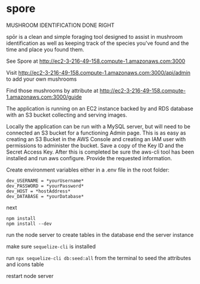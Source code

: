 # spore

MUSHROOM IDENTIFICATION DONE RIGHT


spōr is a clean and simple foraging tool designed to assist in mushroom identification as well as keeping track of the species you've found and the time and place you found them. 

See Spore at http://ec2-3-216-49-158.compute-1.amazonaws.com:3000

Visit http://ec2-3-216-49-158.compute-1.amazonaws.com:3000/api/admin to add your own mushrooms

Find those mushrooms by attribute at http://ec2-3-216-49-158.compute-1.amazonaws.com:3000/guide

The application is running on an EC2 instance backed by and RDS database with an S3 bucket collecting and serving images.

Locally the application can be run with a MySQL server, but will need to be connected an S3 bucket for a functioning Admin page.  This is as easy as creating an S3 Bucket in the AWS Console and creating an IAM user with permissions to administer the bucket.  Save a copy of the Key ID and the Secret Access Key.  After this is completed be sure the aws-cli tool has been installed and run aws configure.  Provide the requested information.

Create environment variables either in a .env file in the root folder: 

~~~~
dev_USERNAME = *yourUsername*
dev_PASSWORD = *yourPassword*
dev_HOST = *hostAddress*
dev_DATABASE = *yourDatabase*
~~~~

next

~~~~
npm install
npm install --dev
~~~~

run the node server to create tables in the database
end the server instance

make sure `sequelize-cli` is installed

run `npx sequelize-cli db:seed:all` from the terminal to seed the attributes and icons table

restart node server
